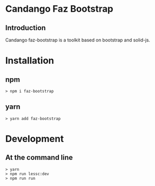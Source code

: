 # Candango Faz Bootstrap

## Introduction

Candango faz-bootstrap is a toolkit based on bootstrap and solid-js.

# Installation

## npm

```
> npm i faz-bootstrap
```

## yarn

```
> yarn add faz-bootstrap
```

# Development

## At the command line

```
> yarn
> npm run lessc:dev
> npm run run
```
